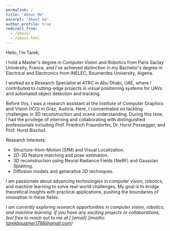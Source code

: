 ```yaml
---
permalink: /
title: "About Me"
excerpt: "About me"
author_profile: true
redirect_from: 
  - /about/
  - /about.html
---
```


Hello, I'm Tarek,

I hold a Master's degree in Computer Vision and Robotics from Paris Saclay University, France, and I've achieved distinction in my Bachelor's degree in Electrical and Electronics from INELEC, Boumerdes University, Algeria.

I worked as a Research Specialist at ATRC in Abu Dhabi, UAE, where I contributed to cutting-edge projects in visual positioning systems for UAVs and automated object detection and tracking.

Before this, I was a research assistant at the Institute of Computer Graphics and Vision (ICG) in Graz, Austria. Here, I concentrated on tackling challenges in 3D reconstruction and scene understanding. During this time, I had the privilege of interning and collaborating with distinguished professionals including Prof. Friedrich Fraundorfer, Dr. Horst Possegger, and Prof. Horst Bischof.

Research Interests:

- Structure-from-Motion (SfM) and Visual Localization.
- 2D-3D feature matching and pose estimation.
- 3D reconstruction using Neural Radiance Fields (NeRF) and Gaussian Splatting.
- Diffusion models and generative 3D techniques.

I am passionate about advancing technologies in computer vision, robotics, and machine learning to solve real-world challenges. My goal is to bridge theoretical insights with practical applications, pushing the boundaries of innovation in these fields.

_I am currently exploring research opportunities in computer vision, robotics, and machine learning. If you have any exciting projects or collaborations, feel free to reach out to me at [ [email] ](mailto: <tarekbouamer1788@gmail.com>)_
